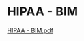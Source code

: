 # HIPAA - BIM

[HIPAA - BIM.pdf](HIPAA%20-%20BIM%20cc6db6b457024281850df2811872ea49/HIPAA_-_BIM.pdf)